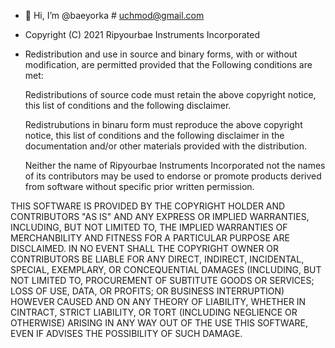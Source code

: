 - 👋 Hi, I’m @baeyorka # uchmod@gmail.com 
- Copyright (C) 2021 Ripyourbae Instruments Incorporated

- Redistribution and use in source and binary forms, with or without modification, are permitted provided that the Following conditions are met:
    
    Redistributions of source code must retain the above copyright notice, this list of
    conditions and the following disclaimer.
    
    Redistrubutions in binaru form must reproduce the above copyright notice, this list of
    conditions and the following disclaimer in the documentation and/or other materials 
    provided with the distribution.
    
    Neither the name of Ripyourbae Instruments Incorporated not the names of its
    contributors may be used to endorse or promote products derived from software without 
    specific prior written permission.
    
THIS SOFTWARE IS PROVIDED BY THE COPYRIGHT HOLDER AND CONTRIBUTORS "AS IS" AND ANY EXPRESS OR IMPLIED WARRANTIES, INCLUDING, BUT NOT LIMITED TO, 
THE IMPLIED WARRANTIES OF MERCHANBILITY  AND FITNESS FOR A PARTICULAR PURPOSE ARE DISCLAIMED. IN NO EVENT SHALL THE COPYRIGHT OWNER OR 
CONTRIBUTORS BE LIABLE FOR ANY DIRECT, INDIRECT, INCIDENTAL, SPECIAL, EXEMPLARY, OR  CONCEQUENTIAL DAMAGES (INCLUDING, BUT NOT LIMITED TO, 
PROCUREMENT OF SUBTITUTE GOODS OR  SERVICES; LOSS OF USE, DATA, OR PROFITS; OR BUSINESS INTERRUPTION) HOWEVER CAUSED AND ON ANY THEORY OF 
LIABILITY, WHETHER IN CINTRACT, STRICT LIABILITY, OR TORT (INCLUDING NEGLIENCE OR OTHERWISE) ARISING IN ANY WAY OUT OF THE USE THIS SOFTWARE, 
EVEN IF ADVISES THE POSSIBILITY OF SUCH DAMAGE.

